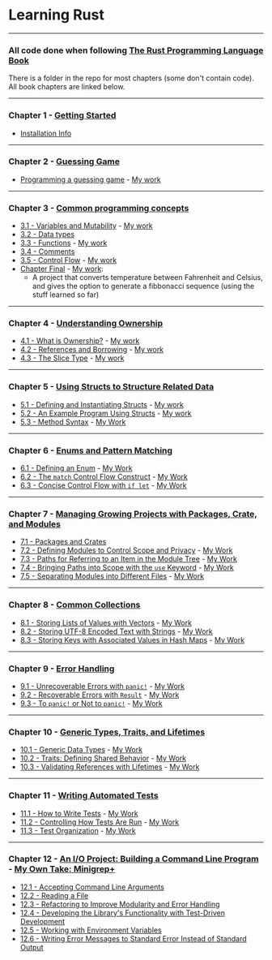 # Learning Rust
___
### All code done when following [The Rust Programming Language Book](https://doc.rust-lang.org/book/)

There is a folder in the repo for most chapters (some don't contain code). All book chapters are linked below.
___
### Chapter 1 - [Getting Started](https://doc.rust-lang.org/book/ch01-00-getting-started.html#getting-started)

- [Installation Info](https://doc.rust-lang.org/book/ch01-01-installation.html#installation)
___
### Chapter 2 - [Guessing Game](https://doc.rust-lang.org/book/ch02-00-guessing-game-tutorial.html#programming-a-guessing-game)

- [Programming a guessing game](https://doc.rust-lang.org/book/ch02-00-guessing-game-tutorial.html#setting-up-a-new-project) - [My work](https://github.com/hijknight/learning-rust/tree/master/2-guessing_game/src)
___
### Chapter 3 - [Common programming concepts](https://doc.rust-lang.org/book/ch03-00-common-programming-concepts.html#common-programming-concepts)
- [3.1 - Variables and Mutability](https://doc.rust-lang.org/book/ch03-01-variables-and-mutability.html#variables-and-mutability) - [My work](https://github.com/hijknight/learning-rust/tree/master/3-Common-concepts/3.1-variables/src)
- [3.2 - Data types](https://doc.rust-lang.org/book/ch03-02-data-types.html#data-types)
- [3.3 - Functions](https://doc.rust-lang.org/book/ch03-03-how-functions-work.html#functions) - [My work](https://github.com/hijknight/learning-rust/tree/master/3-Common-concepts/3.3-functions/src)
- [3.4 - Comments](https://doc.rust-lang.org/book/ch03-04-comments.html#comments)
- [3.5 - Control Flow](https://doc.rust-lang.org/book/ch03-05-control-flow.html#control-flow) - [My work](https://github.com/hijknight/learning-rust/tree/master/3-Common-concepts/3.5-branches/src)
- [Chapter Final](https://doc.rust-lang.org/book/ch03-05-control-flow.html#summary) - [My work](https://github.com/hijknight/learning-rust/tree/master/3-Common-concepts/chapter-final/src): <br>
  - A project that converts temperature between Fahrenheit and Celsius,
and gives the option to generate a fibbonacci sequence (using the stuff learned so far)
___
### Chapter 4 - [Understanding Ownership](https://doc.rust-lang.org/book/ch04-00-understanding-ownership.html#understanding-ownership)
- [4.1 - What is Ownership?](https://doc.rust-lang.org/book/ch04-01-what-is-ownership.html#what-is-ownership) - [My work](https://github.com/hijknight/learning-rust/tree/master/4-ownership/4.1-what-is-ownership/src)
- [4.2 - References and Borrowing](https://doc.rust-lang.org/book/ch04-02-references-and-borrowing.html#references-and-borrowing) - [My work](https://github.com/hijknight/learning-rust/tree/master/4-ownership/4.2-references/src)
- [4.3 - The Slice Type](https://doc.rust-lang.org/book/ch04-03-slices.html#the-slice-type) - [My work](https://github.com/hijknight/learning-rust/tree/master/4-ownership/4.3-slice/src)
___
### Chapter 5 - [Using Structs to Structure Related Data](https://doc.rust-lang.org/book/ch05-00-structs.html#using-structs-to-structure-related-data)
- [5.1 - Defining and Instantiating Structs](https://doc.rust-lang.org/book/ch05-01-defining-structs.html#defining-and-instantiating-structs) - [My work](https://github.com/hijknight/learning-rust/tree/master/5-structs/5.1-defining-structs/src)
- [5.2 - An Example Program Using Structs](https://doc.rust-lang.org/book/ch05-02-example-structs.html#an-example-program-using-structs) - [My work](https://github.com/hijknight/learning-rust/tree/master/5-structs/5.2-rectangles-example/src)
- [5.3 - Method Syntax](https://doc.rust-lang.org/book/ch05-03-method-syntax.html#method-syntax) - [My Work](https://github.com/hijknight/learning-rust/tree/master/5-structs/5.2-methods/src)
___
### Chapter 6 - [Enums and Pattern Matching](https://doc.rust-lang.org/book/ch06-00-enums.html#enums-and-pattern-matching)
- [6.1 - Defining an Enum](https://doc.rust-lang.org/book/ch06-01-defining-an-enum.html#defining-an-enum) - [My Work](https://github.com/hijknight/learning-rust/tree/master/6-enums/6.1-defining-an-enum/src)
- [6.2 - The `match` Control Flow Construct](https://doc.rust-lang.org/book/ch06-02-match.html#the-match-control-flow-construct) - [My Work](https://github.com/hijknight/learning-rust/tree/master/6-enums/6.2-match/src)
- [6.3 - Concise Control Flow with `if let`](https://doc.rust-lang.org/book/ch06-03-if-let.html#concise-control-flow-with-if-let) - [My Work](https://github.com/hijknight/learning-rust/tree/master/6-enums/6.3-if-let/src)
___
### Chapter 7 - [Managing Growing Projects with Packages, Crate, and Modules](https://doc.rust-lang.org/book/ch07-00-managing-growing-projects-with-packages-crates-and-modules.html#managing-growing-projects-with-packages-crates-and-modules)
- [7.1 - Packages and Crates](https://doc.rust-lang.org/book/ch07-01-packages-and-crates.html#packages-and-crates)
- [7.2 - Defining Modules to Control Scope and Privacy](https://doc.rust-lang.org/book/ch07-02-defining-modules-to-control-scope-and-privacy.html#defining-modules-to-control-scope-and-privacy) - [My Work](https://github.com/hijknight/learning-rust/tree/master/7-managing-projects/7.2-privacy-control)
- [7.3 - Paths for Referring to an Item in the Module Tree](https://doc.rust-lang.org/book/ch07-02-defining-modules-to-control-scope-and-privacy.html#defining-modules-to-control-scope-and-privacy) - [My Work](https://github.com/hijknight/learning-rust/tree/master/7-managing-projects/7.3-paths/src)
- [7.4 - Bringing Paths into Scope with the `use` Keyword](https://doc.rust-lang.org/book/ch07-04-bringing-paths-into-scope-with-the-use-keyword.html#bringing-paths-into-scope-with-the-use-keyword) - [My Work](https://github.com/hijknight/learning-rust/tree/master/7-managing-projects/7.4-use-keyword/src)
- [7.5 - Separating Modules into Different Files](https://doc.rust-lang.org/book/ch07-05-separating-modules-into-different-files.html#separating-modules-into-different-files) - [My Work](https://github.com/hijknight/learning-rust/tree/master/7-managing-projects/7.5-seperating-modules/src)
___
### Chapter 8 - [Common Collections](https://doc.rust-lang.org/book/ch08-00-common-collections.html#common-collections)
- [8.1 - Storing Lists of Values with Vectors](https://doc.rust-lang.org/book/ch08-01-vectors.html#storing-lists-of-values-with-vectors) - [My Work](https://github.com/hijknight/learning-rust/tree/master/8-common-collections/8.1-vectors/src)
- [8.2 - Storing UTF-8 Encoded Text with Strings](https://doc.rust-lang.org/book/ch08-02-strings.html#storing-utf-8-encoded-text-with-strings) - [My Work](https://github.com/hijknight/learning-rust/tree/master/8-common-collections/8.2-strings/src)
- [8.3 - Storing Keys with Associated Values in Hash Maps](https://doc.rust-lang.org/book/ch08-03-hash-maps.html#storing-keys-with-associated-values-in-hash-maps) - [My Work](https://github.com/hijknight/learning-rust/tree/master/8-common-collections/8.3-hash-maps/src)
___
### Chapter 9 - [Error Handling](https://doc.rust-lang.org/book/ch09-00-error-handling.html#error-handling)
- [9.1 - Unrecoverable Errors with `panic!`](https://doc.rust-lang.org/book/ch09-01-unrecoverable-errors-with-panic.html#unrecoverable-errors-with-panic) - [My Work](https://github.com/hijknight/learning-rust/tree/master/9-error-handling/9.1-unrecoverable-errors/src)
- [9.2 - Recoverable Errors with `Result`](https://doc.rust-lang.org/book/ch09-02-recoverable-errors-with-result.html#recoverable-errors-with-result) - [My Work](https://github.com/hijknight/learning-rust/tree/master/9-error-handling/9.2-result/src)
- [9.3 - To `panic!` or Not to `panic!`](https://doc.rust-lang.org/book/ch09-03-to-panic-or-not-to-panic.html#to-panic-or-not-to-panic) - [My Work](https://github.com/hijknight/learning-rust/tree/master/9-error-handling/9.3-when-to-panic/src)
___
### Chapter 10 - [Generic Types, Traits, and Lifetimes](https://doc.rust-lang.org/book/ch10-00-generics.html#generic-types-traits-and-lifetimes)
- [10.1 - Generic Data Types](https://doc.rust-lang.org/book/ch10-01-syntax.html#generic-data-types) - [My Work](https://github.com/hijknight/learning-rust/tree/master/10-types-traits-lifetimes/10.1-generic-types/src)
- [10.2 - Traits: Defining Shared Behavior](https://doc.rust-lang.org/book/ch10-02-traits.html#traits-defining-shared-behavior) - [My Work](https://github.com/hijknight/learning-rust/tree/master/10-types-traits-lifetimes/10.2-traits)
- [10.3 - Validating References with Lifetimes](https://doc.rust-lang.org/book/ch10-03-lifetime-syntax.html#validating-references-with-lifetimes) - [My Work](https://github.com/hijknight/learning-rust/tree/master/10-types-traits-lifetimes/10.3-lifetimes/src)
___
### Chapter 11 - [Writing Automated Tests](https://doc.rust-lang.org/book/ch11-00-testing.html#writing-automated-tests)
- [11.1 - How to Write Tests](https://doc.rust-lang.org/book/ch11-01-writing-tests.html#how-to-write-tests) - [My Work](https://github.com/hijknight/learning-rust/tree/master/11-tests/11.1-auto-tests/adder/src)
- [11.2 - Controlling How Tests Are Run](https://doc.rust-lang.org/book/ch11-02-running-tests.html#controlling-how-tests-are-run) - [My Work](https://github.com/hijknight/learning-rust/tree/master/11-tests/11.2-controlling-tests/src)
- [11.3 - Test Organization](https://doc.rust-lang.org/book/ch11-03-test-organization.html#test-organization) - [My Work](https://github.com/hijknight/learning-rust/tree/master/11-tests/11.3-test-organization)
___
### Chapter 12 - [An I/O Project: Building a Command Line Program](https://doc.rust-lang.org/book/ch12-00-an-io-project.html#an-io-project-building-a-command-line-program) - [My Own Take: Minigrep+](https://github.com/hijknight/learning-rust/tree/master/12-cli-program/minigrep+)
- [12.1 - Accepting Command Line Arguments](https://doc.rust-lang.org/book/ch12-01-accepting-command-line-arguments.html#accepting-command-line-arguments)
- [12.2 - Reading a File](https://doc.rust-lang.org/book/ch12-02-reading-a-file.html#reading-a-file)
- [12.3 - Refactoring to Improve Modularity and Error Handling](https://doc.rust-lang.org/book/ch12-03-improving-error-handling-and-modularity.html#refactoring-to-improve-modularity-and-error-handling)
- [12.4 - Developing the Library's Functionality with Test-Driven Development](https://doc.rust-lang.org/book/ch12-04-testing-the-librarys-functionality.html#developing-the-librarys-functionality-with-test-driven-development)
- [12.5 - Working with Environment Variables](https://doc.rust-lang.org/book/ch12-05-working-with-environment-variables.html#working-with-environment-variables)
- [12.6 - Writing Error Messages to Standard Error Instead of Standard Output](https://doc.rust-lang.org/book/ch12-06-writing-to-stderr-instead-of-stdout.html#writing-error-messages-to-standard-error-instead-of-standard-output)
